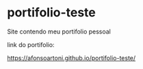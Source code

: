 # portifolio-teste
Site contendo meu portifolio pessoal

link do portifolio:

https://afonsoartoni.github.io/portifolio-teste/
